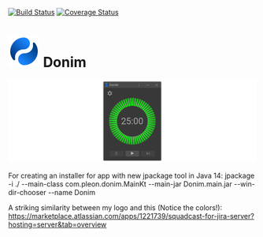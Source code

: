 [![Build Status](https://travis-ci.org/mahozad/donim.svg?branch=master)](https://travis-ci.org/mahozad/donim)
[![Coverage Status](https://coveralls.io/repos/github/mahozad/donim/badge.svg?branch=master)](https://coveralls.io/github/mahozad/donim?branch=master)

# ![logo](src/main/resources/img/logo.svg) Donim

![Main screen](screenshot/main-screen.png)

For creating an installer for app with new jpackage tool in Java 14:
jpackage -i ./ --main-class com.pleon.donim.MainKt --main-jar Donim.main.jar --win-dir-chooser --name Donim

A striking similarity between my logo and this (Notice the colors!):
https://marketplace.atlassian.com/apps/1221739/squadcast-for-jira-server?hosting=server&tab=overview
